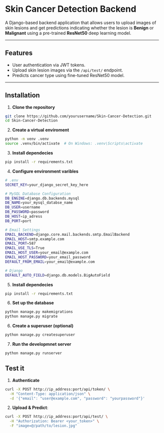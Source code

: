 # Skin Cancer Detection Backend

A Django-based backend application that allows users to upload images of skin lesions and get predictions indicating whether the lesion is **Benign** or **Malignant** using a pre-trained **ResNet50** deep learning model.

---

## Features

- User authentication via JWT tokens.
- Upload skin lesion images via the `/api/test/` endpoint.
- Predicts cancer type using fine-tuned ResNet50 model.

---

## Installation

1. **Clone the repository**
```bash
git clone https://github.com/yourusername/Skin-Cancer-Detection.git
cd Skin-Cancer-Detection
```
2. **Create a virtual enviroment**
```bash
python -m venv .venv
source .venv/bin/activate  # On Windows: .venv\Scripts\activate
```
3. **Install dependecies**
```bash
pip install -r requirements.txt
```
4. **Configure environment varibles**
```bash
# .env
SECRET_KEY=your_django_secret_key_here

# MySQL Database Configuration
DB_ENGINE=django.db.backends.mysql
DB_NAME=your_mysql_databse_name
DB_USER=username
DB_PASSWORD=password
DB_HOST=ip_adress
DB_PORT=port

# Email Settings
EMAIL_BACKEND=django.core.mail.backends.smtp.EmailBackend
EMAIL_HOST=smtp.example.com
EMAIL_PORT=587
EMAIL_USE_TLS=True
EMAIL_HOST_USER=your_email@example.com
EMAIL_HOST_PASSWORD=your_email_password
DEFAULT_FROM_EMAIL=your_email@example.com

# Django
DEFAULT_AUTO_FIELD=django.db.models.BigAutoField
```
5. **Install dependecies**
```bash
pip install -r requirements.txt
```
6. **Set up the database**
```bash
python manage.py makemigrations
python manage.py migrate
``` 
6. **Create a superuser (optional)**
```bash
python manage.py createsuperuser
```
7. **Run the developmnet server**
```bash
python manage.py runserver
```
## Test it
1. **Authenticate**
```bash
curl -X POST http://ip_address:port/api/token/ \
  -H "Content-Type: application/json" \
  -d '{"email": "user@example.com", "password": "yourpassword"}'
```
2. **Upload & Predict**:
```bash
curl -X POST http://ip_address:port/api/test/ \
  -H "Authorization: Bearer <your_token>" \
  -F "image=@/path/to/lesion.jpg"
```






